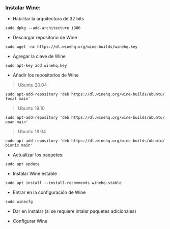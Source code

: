 ### Instalar Wine:

* Habilitar la arquitectura de 32 bits
~~~
sudo dpkg --add-architecture i386
~~~

* Descargar repositorio de Wine
~~~
sudo wget -nc https://dl.winehq.org/wine-builds/winehq.key
~~~

* Agregar la clave de Wine
~~~
sudo apt-key add winehq.key
~~~

* Añadir los repositorios de Wine

> Ubuntu 20.04
~~~
sudo apt-add-repository 'deb https://dl.winehq.org/wine-builds/ubuntu/ focal main'
~~~

> Ubuntu 19.10
~~~
sudo apt-add-repository 'deb https://dl.winehq.org/wine-builds/ubuntu/ eoan main'
~~~

> Ubuntu 18.04
~~~
sudo apt-add-repository 'deb https://dl.winehq.org/wine-builds/ubuntu/ bionic main'
~~~

* Actualizar los paquetes:
~~~
sudo apt update
~~~

* Instalar Wine estable
~~~
sudo apt install --install-recommends winehq-stable
~~~

* Entrar en la configuración de Wine
~~~
sudo winecfg
~~~

* Dar en instalar (si se requiere intalar paquetes adicionales)

* Configurar Wine
